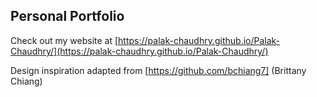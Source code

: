 ## Personal Portfolio

Check out my website at [https://palak-chaudhry.github.io/Palak-Chaudhry/](https://palak-chaudhry.github.io/Palak-Chaudhry/)

Design inspiration adapted from [https://github.com/bchiang7] (Brittany Chiang)